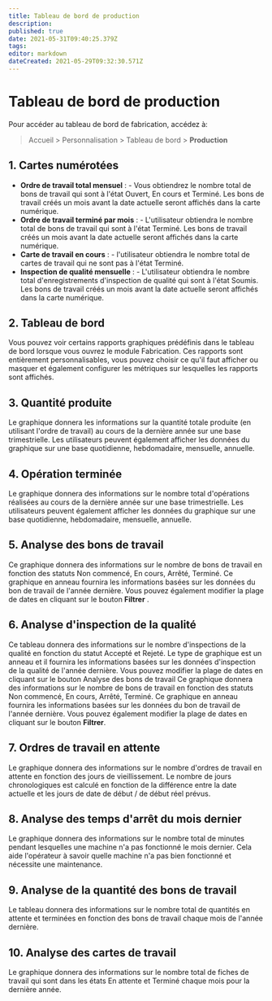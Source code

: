 ```yaml
---
title: Tableau de bord de production
description: 
published: true
date: 2021-05-31T09:40:25.379Z
tags: 
editor: markdown
dateCreated: 2021-05-29T09:32:30.571Z
---
```


# Tableau de bord de production

Pour accéder au tableau de bord de fabrication, accédez à:

> Accueil > Personnalisation > Tableau de bord > **Production**

## 1. Cartes numérotées

- **Ordre de travail total mensuel** : - Vous obtiendrez le nombre total de bons de travail qui sont à l'état Ouvert, En cours et Terminé. Les bons de travail créés un mois avant la date actuelle seront affichés dans la carte numérique.
- **Ordre de travail terminé par mois** : - L'utilisateur obtiendra le nombre total de bons de travail qui sont à l'état Terminé. Les bons de travail créés un mois avant la date actuelle seront affichés dans la carte numérique.
- **Carte de travail en cours** : - l'utilisateur obtiendra le nombre total de cartes de travail qui ne sont pas à l'état Terminé.
- **Inspection de qualité mensuelle** : - L'utilisateur obtiendra le nombre total d'enregistrements d'inspection de qualité qui sont à l'état Soumis. Les bons de travail créés un mois avant la date actuelle seront affichés dans la carte numérique.

## 2. Tableau de bord 

Vous pouvez voir certains rapports graphiques prédéfinis dans le tableau de bord lorsque vous ouvrez le module Fabrication. Ces rapports sont entièrement personnalisables, vous pouvez choisir ce qu'il faut afficher ou masquer et également configurer les métriques sur lesquelles les rapports sont affichés.

## 3. Quantité produite

Le graphique donnera les informations sur la quantité totale produite (en utilisant l'ordre de travail) au cours de la dernière année sur une base trimestrielle. Les utilisateurs peuvent également afficher les données du graphique sur une base quotidienne, hebdomadaire, mensuelle, annuelle.

## 4. Opération terminée 
Le graphique donnera des informations sur le nombre total d'opérations réalisées au cours de la dernière année sur une base trimestrielle. Les utilisateurs peuvent également afficher les données du graphique sur une base quotidienne, hebdomadaire, mensuelle, annuelle.

## 5. Analyse des bons de travail

Ce graphique donnera des informations sur le nombre de bons de travail en fonction des statuts Non commencé, En cours, Arrêté, Terminé. Ce graphique en anneau fournira les informations basées sur les données du bon de travail de l'année dernière. Vous pouvez également modifier la plage de dates en cliquant sur le bouton **Filtrer** .

## 6. Analyse d'inspection de la qualité

Ce tableau donnera des informations sur le nombre d'inspections de la qualité en fonction du statut Accepté et Rejeté. Le type de graphique est un anneau et il fournira les informations basées sur les données d'inspection de la qualité de l'année dernière. Vous pouvez modifier la plage de dates en cliquant sur le bouton Analyse des bons de travail 
Ce graphique donnera des informations sur le nombre de bons de travail en fonction des statuts Non commencé, En cours, Arrêté, Terminé. Ce graphique en anneau fournira les informations basées sur les données du bon de travail de l'année dernière. Vous pouvez également modifier la plage de dates en cliquant sur le bouton **Filtrer**.

## 7. Ordres de travail en attente 
Le graphique donnera des informations sur le nombre d'ordres de travail en attente en fonction des jours de vieillissement. Le nombre de jours chronologiques est calculé en fonction de la différence entre la date actuelle et les jours de date de début / de début réel prévus.

## 8. Analyse des temps d'arrêt du mois dernier 
Le graphique donnera des informations sur le nombre total de minutes pendant lesquelles une machine n'a pas fonctionné le mois dernier. Cela aide l'opérateur à savoir quelle machine n'a pas bien fonctionné et nécessite une maintenance.

## 9. Analyse de la quantité des bons de travail 
Le tableau donnera des informations sur le nombre total de quantités en attente et terminées en fonction des bons de travail chaque mois de l'année dernière.

## 10. Analyse des cartes de travail 
Le graphique donnera des informations sur le nombre total de fiches de travail qui sont dans les états En attente et Terminé chaque mois pour la dernière année.


